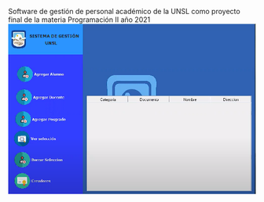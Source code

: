 
Software de gestión de personal académico de la UNSL como proyecto final de la materia Programación II año 2021
![](https://github.com/gipage/prc-maq-prog2/blob/main/SIST.PNG)
